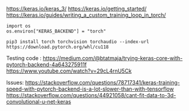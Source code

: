 https://keras.io/keras_3/
https://keras.io/getting_started/
https://keras.io/guides/writing_a_custom_training_loop_in_torch/

```
import os
os.environ["KERAS_BACKEND"] = "torch"
```

```
pip3 install torch torchvision torchaudio --index-url https://download.pytorch.org/whl/cu118
```

Testing code : 
https://medium.com/@btatmaja/trying-keras-core-with-pytorch-backend-4a643275911f  
https://www.youtube.com/watch?v=29cL4rnU5Ck

Issues:
https://stackoverflow.com/questions/78717341/keras-training-speed-with-pytorch-backend-is-a-lot-slower-than-with-tensorflow
https://stackoverflow.com/questions/44921058/cant-fit-data-to-3d-convolutional-u-net-keras

